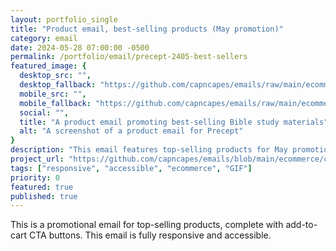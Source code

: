 ```yaml
---
layout: portfolio_single
title: "Product email, best-selling products (May promotion)"
category: email
date: 2024-05-28 07:00:00 -0500
permalink: /portfolio/email/precept-2405-best-sellers
featured_image: {
  desktop_src: "",
  desktop_fallback: "https://github.com/capncapes/emails/raw/main/ecommerce/catalog/assets/precept_product_2024_best-sellers_05-may_600.gif",
  mobile_src: "",
  mobile_fallback: "https://github.com/capncapes/emails/raw/main/ecommerce/catalog/assets/precept_product_2024_best-sellers_05-may_340.gif",
  social: "",
  title: "A product email promoting best-selling Bible study materials",
  alt: "A screenshot of a product email for Precept"
}
description: "This email features top-selling products for May promotion."
project_url: "https://github.com/capncapes/emails/blob/main/ecommerce/catalog/precept_product_2024_best-sellers_05-may.html"
tags: ["responsive", "accessible", "ecommerce", "GIF"]
priority: 0
featured: true
published: true
---
```


This is a promotional email for top-selling products, complete with add-to-cart CTA buttons. This email is fully responsive and accessible.